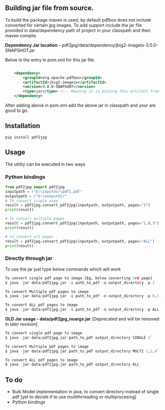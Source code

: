 
## Building jar file from source.

To build the package maven is used, by default pdfbox does not include converted for certain jpg images.
To add support include the jar file provided in data/dependency path of project in your classpath and then maven compile.

**Dependency Jar location -** pdf2jpg/data/dependency/jbig2-imageio-3.0.0-SNAPSHOT.jar

Below is the entry in pom.xml for this jar file.

```xml

	<dependency> 
	    <groupId>org.apache.pdfbox</groupId>
	    <artifactId>jbig2-imageio</artifactId>
	    <version>3.0.0-SNAPSHOT</version>
	    <type>jar</type> <!-- Meaning it is picking this artifact from a jar file, add this jar to classpath-->
	</dependency>
```

After adding above in pom.xml add the above jar in classpath and your are good to go.

## Installation

`pip install pdf2jpg`

## Usage 
The utility can be executed in two ways

### Python bindings

```python
from pdf2jpg import pdf2jpg
inputpath = r"D:\inputdir\pdf1.pdf"
outputpath = r"D:\outputdir"
# To convert single page
result = pdf2jpg.convert_pdf2jpg(inputpath, outputpath, pages="1")
print(result)

# To convert multiple pages
result = pdf2jpg.convert_pdf2jpg(inputpath, outputpath, pages="1,0,3")
print(result)

# to convert all pages
result = pdf2jpg.convert_pdf2jpg(inputpath, outputpath, pages="ALL")
print(result)
```

### Directly through jar
To use the jar just type below commands which will work

```Python
To convert single pdf page to image [Eg, below converting 3rd page]
$ java -jar data/pdf2jpg.jar -i path_to_pdf -o output_directory -p 2

To convert Multiple pdf pages to image 
$ java -jar data/pdf2jpg.jar -i path_to_pdf -o output_directory -p 0,1,2,3

To convert ALL pdf pages to image
$ java -jar data/pdf2jpg.jar -i path_to_pdf -o output_directory -p ALL
```

**OLD Jar usage - data/pdf2jpg_noargs.jar**  [Deprecated and will be removed in later revision]

```Python
To convert single pdf page to image
$ java -jar data/pdf2jpg.jar path_to_pdf output_directory SINGLE 1`

To convert Multiple pdf pages to image
$ java -jar data/pdf2jpg.jar path_to_pdf output_directory MULTI 1,2,4`

To convert ALL pdf pages to image
$ java -jar data/pdf2jpg.jar path_to_pdf output_directory ALL
```


## To do
* Bulk Model implementation in java, to convert directory instead of single pdf [yet to decide if to use multithrreading or multiprocesing]
* Python bindings
